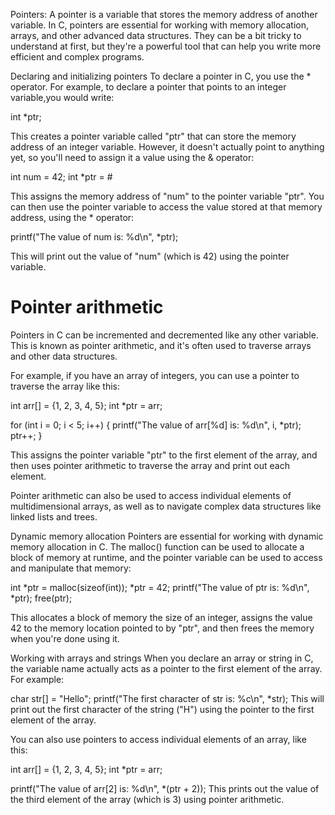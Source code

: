 Pointers:
A pointer is a variable that stores the memory address of another variable. In C, pointers are essential for working with memory allocation, arrays, and other advanced data structures. They can be a bit tricky to understand at first, but they're a powerful tool that can help you write more efficient and complex programs.

Declaring and initializing pointers
To declare a pointer in C, you use the * operator. For example, to declare a pointer that points to an integer variable,you would write:

int *ptr;

This creates a pointer variable called "ptr" that can store the memory address of an integer variable. However, it doesn't actually point to anything yet, so you'll need to assign it a value using the & operator:


int num = 42;
int *ptr = &num;

This assigns the memory address of "num" to the pointer variable "ptr". You can then use the pointer variable to access the value stored at that memory address, using the * operator:


printf("The value of num is: %d\n", *ptr);

This will print out the value of "num" (which is 42) using the pointer variable.

# Pointer arithmetic
Pointers in C can be incremented and decremented like any other variable. This is known as pointer arithmetic, and it's often used to traverse arrays and other data structures.

For example, if you have an array of integers, you can use a pointer to traverse the array like this:


int arr[] = {1, 2, 3, 4, 5};
int *ptr = arr;

for (int i = 0; i < 5; i++) {
    printf("The value of arr[%d] is: %d\n", i, *ptr);
    ptr++;
}

This assigns the pointer variable "ptr" to the first element of the array, and then uses pointer arithmetic to traverse the array and print out each element.

Pointer arithmetic can also be used to access individual elements of multidimensional arrays, as well as to navigate complex data structures like linked lists and trees.

Dynamic memory allocation
Pointers are essential for working with dynamic memory allocation in C. The malloc() function can be used to allocate a block of memory at runtime, and the pointer variable can be used to access and manipulate that memory:


int *ptr = malloc(sizeof(int));
*ptr = 42;
printf("The value of ptr is: %d\n", *ptr);
free(ptr);

This allocates a block of memory the size of an integer, assigns the value 42 to the memory location pointed to by "ptr", and then frees the memory when you're done using it.

Working with arrays and strings
When you declare an array or string in C, the variable name actually acts as a pointer to the first element of the array. For example:

char str[] = "Hello";
printf("The first character of str is: %c\n", *str);
This will print out the first character of the string ("H") using the pointer to the first element of the array.

You can also use pointers to access individual elements of an array, like this:


int arr[] = {1, 2, 3, 4, 5};
int *ptr = arr;

printf("The value of arr[2] is: %d\n", *(ptr + 2));
This prints out the value of the third element of the array (which is 3) using pointer arithmetic.

